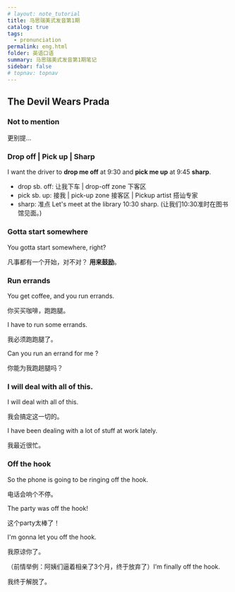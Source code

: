 ```yaml
---
# layout: note_tutorial
title: 马思瑞美式发音第1期
catalog: true
tags: 
  - pronunciation
permalink: eng.html
folder: 英语口语
summary: 马思瑞美式发音第1期笔记
sidebar: false
# topnav: topnav
---
```


## The Devil Wears Prada

### Not to mention

更别提...

### Drop off | Pick up | Sharp

I want the driver to **drop me off** at 9:30 and **pick me up** at 9:45 **sharp**.

-   drop sb. off: 让我下车 | drop-off zone 下客区
-   pick sb. up: 接我 | pick-up zone 接客区 | Pickup artist 搭讪专家
-   sharp: 准点 Let's meet at the library 10:30 sharp. (让我们10:30准时在图书馆见面。)


### Gotta start somewhere

You gotta start somewhere, right?

凡事都有一个开始，对不对？ **用来鼓励**。

### Run errands

You get coffee, and you run errands.

你买买咖啡，跑跑腿。

I have to run some errands.

我必须跑跑腿了。

Can you run an errand for me ?

你能为我跑趟腿吗？

### I will deal with all of this.

I will deal with all of this.

我会搞定这一切的。

I have been dealing with a lot of stuff at work lately.

我最近很忙。

### Off the hook

So the phone is going to be ringing off the hook.

电话会响个不停。

The party was off the hook!

这个party太棒了！

I'm gonna let you off the hook.

我原谅你了。

（前情举例：阿姨们逼着相亲了3个月，终于放弃了）I'm finally off the hook.

我终于解脱了。







